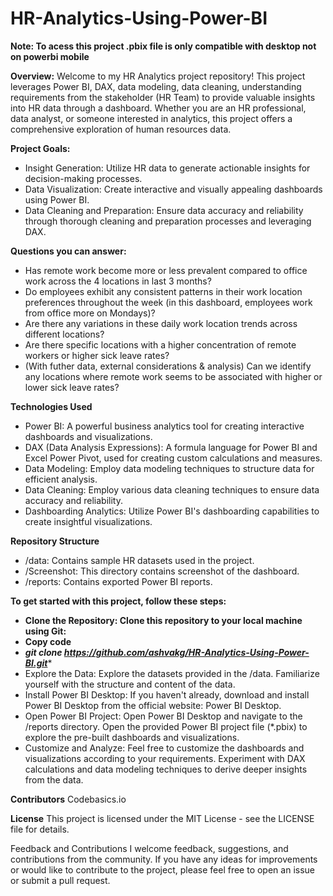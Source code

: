 # HR-Analytics-Using-Power-BI

**Note: To acess this project .pbix file is only compatible with desktop not on powerbi mobile**

**Overview:**
Welcome to my HR Analytics project repository! This project leverages Power BI, DAX, data modeling, data cleaning, understanding requirements from the stakeholder (HR Team) to provide valuable insights into HR data through a dashboard. Whether you are an HR professional, data analyst, or someone interested in analytics, this project offers a comprehensive exploration of human resources data.


**Project Goals:**
- Insight Generation: Utilize HR data to generate actionable insights for decision-making processes.
-  Data Visualization: Create interactive and visually appealing dashboards using Power BI.
-   Data Cleaning and Preparation: Ensure data accuracy and reliability through thorough cleaning and preparation processes and leveraging DAX.

**Questions you can answer:**
- Has remote work become more or less prevalent compared to office work across the 4 locations in last 3 months?
- Do employees exhibit any consistent patterns in their work location preferences throughout the week (in this dashboard, employees work from office more on Mondays)?
- Are there any variations in these daily work location trends across different locations?
- Are there specific locations with a higher concentration of remote workers or higher sick leave rates?
- (With futher data, external considerations & analysis) Can we identify any locations where remote work seems to be associated with higher or lower sick leave rates?

**Technologies Used**
- Power BI: A powerful business analytics tool for creating interactive dashboards and visualizations.
- DAX (Data Analysis Expressions): A formula language for Power BI and Excel Power Pivot, used for creating custom calculations and measures.
- Data Modeling: Employ data modeling techniques to structure data for efficient analysis.
- Data Cleaning: Employ various data cleaning techniques to ensure data accuracy and reliability.
- Dashboarding Analytics: Utilize Power BI's dashboarding capabilities to create insightful visualizations.

**Repository Structure**
- /data: Contains sample HR datasets used in the project.
- /Screenshot: This directory contains screenshot of the dashboard.
- /reports: Contains exported Power BI reports.

**To get started with this project, follow these steps:**

- **Clone the Repository: Clone this repository to your local machine using Git:**
- **Copy code**
- ***git clone https://github.com/ashvakg/HR-Analytics-Using-Power-BI.git****
- Explore the Data: Explore the datasets provided in the /data. Familiarize yourself with the structure and content of the data.
- Install Power BI Desktop: If you haven't already, download and install Power BI Desktop from the official website: Power BI Desktop.
- Open Power BI Project: Open Power BI Desktop and navigate to the /reports directory. Open the provided Power BI project file (*.pbix) to explore the pre-built dashboards and visualizations.
- Customize and Analyze: Feel free to customize the dashboards and visualizations according to your requirements. Experiment with DAX calculations and data modeling techniques to derive deeper insights from the data.

**Contributors**
Codebasics.io

**License**
This project is licensed under the MIT License - see the LICENSE file for details.

Feedback and Contributions
I welcome feedback, suggestions, and contributions from the community. If you have any ideas for improvements or would like to contribute to the project, please feel free to open an issue or submit a pull request.
